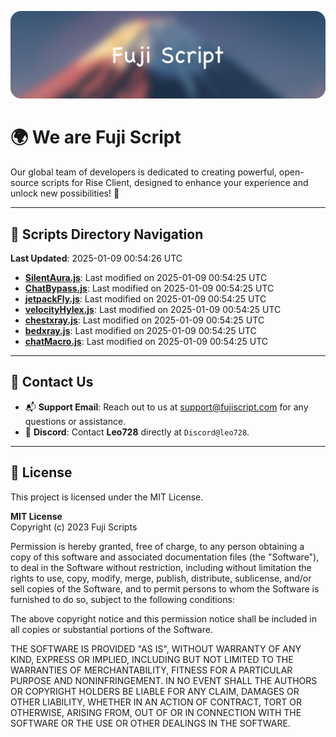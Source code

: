![Banner](.github/b.webp)

# 🌍 **We are Fuji Script**

Our global team of developers is dedicated to creating powerful, open-source scripts for Rise Client, designed to enhance your experience and unlock new possibilities! 🌟

---
<!-- SCRIPTS_NAVIGATION_START -->
## 📂 **Scripts Directory Navigation**

**Last Updated**: 2025-01-09 00:54:26 UTC

- **[SilentAura.js](scripts/SilentAura.js)**: Last modified on 2025-01-09 00:54:25 UTC
- **[ChatBypass.js](scripts/ChatBypass.js)**: Last modified on 2025-01-09 00:54:25 UTC
- **[jetpackFly.js](scripts/jetpackFly.js)**: Last modified on 2025-01-09 00:54:25 UTC
- **[velocityHylex.js](scripts/velocityHylex.js)**: Last modified on 2025-01-09 00:54:25 UTC
- **[chestxray.js](scripts/chestxray.js)**: Last modified on 2025-01-09 00:54:25 UTC
- **[bedxray.js](scripts/bedxray.js)**: Last modified on 2025-01-09 00:54:25 UTC
- **[chatMacro.js](scripts/chatMacro.js)**: Last modified on 2025-01-09 00:54:25 UTC

<!-- SCRIPTS_NAVIGATION_END -->

---

## 💬 **Contact Us**  
- 📬 **Support Email**: Reach out to us at [support@fujiscript.com](mailto:support@fujiscript.com) for any questions or assistance.  
- 💬 **Discord**: Contact **Leo728** directly at `Discord@leo728`.

---

## 📜 **License**

This project is licensed under the MIT License.  

**MIT License**  
Copyright (c) 2023 Fuji Scripts  

Permission is hereby granted, free of charge, to any person obtaining a copy of this software and associated documentation files (the "Software"), to deal in the Software without restriction, including without limitation the rights to use, copy, modify, merge, publish, distribute, sublicense, and/or sell copies of the Software, and to permit persons to whom the Software is furnished to do so, subject to the following conditions:  

The above copyright notice and this permission notice shall be included in all copies or substantial portions of the Software.  

THE SOFTWARE IS PROVIDED "AS IS", WITHOUT WARRANTY OF ANY KIND, EXPRESS OR IMPLIED, INCLUDING BUT NOT LIMITED TO THE WARRANTIES OF MERCHANTABILITY, FITNESS FOR A PARTICULAR PURPOSE AND NONINFRINGEMENT. IN NO EVENT SHALL THE AUTHORS OR COPYRIGHT HOLDERS BE LIABLE FOR ANY CLAIM, DAMAGES OR OTHER LIABILITY, WHETHER IN AN ACTION OF CONTRACT, TORT OR OTHERWISE, ARISING FROM, OUT OF OR IN CONNECTION WITH THE SOFTWARE OR THE USE OR OTHER DEALINGS IN THE SOFTWARE.  
